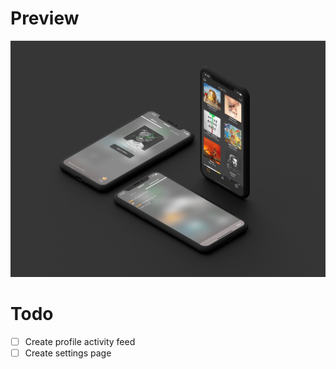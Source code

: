 # Preview

![Alt text](iOS_App/Demo_image.png?raw=true "Demo")

# Todo
- [ ] Create profile activity feed
- [ ] Create settings page

